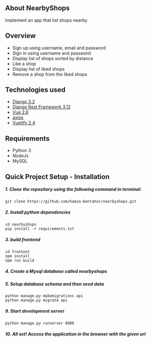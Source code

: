 ## About NearbyShops

Implement an app that list shops nearby

## Overview

- Sign up using username, email and password
- Sign in using username and password
- Display list of shops sorted by distance
- Like a shop
- Display list of liked shops
- Remove a shop from the liked shops

## Technologies used

- [Django 3.2](https://www.djangoproject.com/)
- [Django Rest Framework 3.12](https://www.django-rest-framework.org/)
- [Vue 2.6](https://vuejs.org/)
- [axios](https://github.com/axios/axios)
- [Vuetify 2.4](https://vuetifyjs.com/en/)


## Requirements

- Python 3
- NodeJs
- MySQL

## Quick Project Setup - Installation

##### 1. Clone the repository using the following command in terminal:

    git clone https://github.com/hamza-bentahar/nearbyshops.git

##### 2. Install python dependencies

    cd nearbyshops
    pip install -r requirements.txt

##### 3. build frontend
    cd frontent
    npm install
    npm run build

##### 4. Create a Mysql database called nearbyshops

##### 5. Setup database schema and then seed data
    python manage.py makemigrations api
    python manage.py migrate api

##### 9. Start development server

    python manage.py runserver 8000

##### 10. All set! Access the application in the browser with the given url
